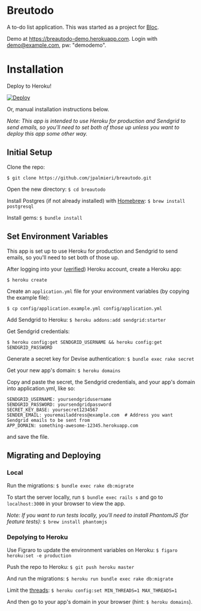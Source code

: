 Breutodo
==========

A to-do list application. This was started as a project for [Bloc](http://www.bloc.io).

Demo at https://breautodo-demo.herokuapp.com.
Login with demo@example.com, pw: "demodemo".

Installation
=======

Deploy to Heroku!

[![Deploy](https://www.herokucdn.com/deploy/button.svg)](https://heroku.com/deploy)

Or, manual installation instructions below.

_Note: This app is intended to use Heroku for production and Sendgrid to send emails, so you'll need to set both of those up unless you want to deploy this app some other way._

## Initial Setup

Clone the repo:
```
$ git clone https://github.com/jpalmieri/breautodo.git
```

Open the new directory: `$ cd breautodo`

Install Postgres (if not already installed) with [Homebrew](http://brew.sh/): `$ brew install postgresql`

Install gems: `$ bundle install`

## Set Environment Variables

This app is set up to use Heroku for production and Sendgrid to send emails, so you'll need to set both of those up.

After logging into your ([verified](https://devcenter.heroku.com/articles/account-verification)) Heroku account, create a Heroku app:

`$ heroku create`

Create an `application.yml` file for your environment variables (by copying the example file):
```
$ cp config/application.example.yml config/application.yml
```

Add Sendgrid to Heroku:
`$ heroku addons:add sendgrid:starter`

Get Sendgrid credentials:
```
$ heroku config:get SENDGRID_USERNAME && heroku config:get SENDGRID_PASSWORD
```

Generate a secret key for Devise authentication: `$ bundle exec rake secret`

Get your new app's domain:
`$ heroku domains`

Copy and paste the secret, the Sendgrid credentials, and your app's domain into application.yml, like so:
```
SENDGRID_USERNAME: yoursendgridusername
SENDGRID_PASSWORD: yoursendgridpassword
SECRET_KEY_BASE: yoursecret1234567
SENDER_EMAIL: youremailaddress@example.com  # Address you want Sendgrid emails to be sent from
APP_DOMAIN: something-awesome-12345.herokuapp.com
```
and save the file.

## Migrating and Deploying

### Local

Run the migrations: `$ bundle exec rake db:migrate`

To start the server locally, run `$ bundle exec rails s` and go to `localhost:3000` in your browser to view the app.

_Note: If you want to run tests locally, you'll need to install PhantomJS (for feature tests):_ `$ brew install phantomjs`

### Depolying to Heroku

Use Figraro to update the environment variables on Heroku:
`$ figaro heroku:set -e production`

Push the repo to Heroku:
`$ git push heroku master`

And run the migrations:
`$ heroku run bundle exec rake db:migrate`

Limit the [threads](https://devcenter.heroku.com/articles/deploying-rails-applications-with-the-puma-web-server#thread-safety):
`$ heroku config:set MIN_THREADS=1 MAX_THREADS=1`

And then go to your app's domain in your browser (hint: `$ heroku domains`).
